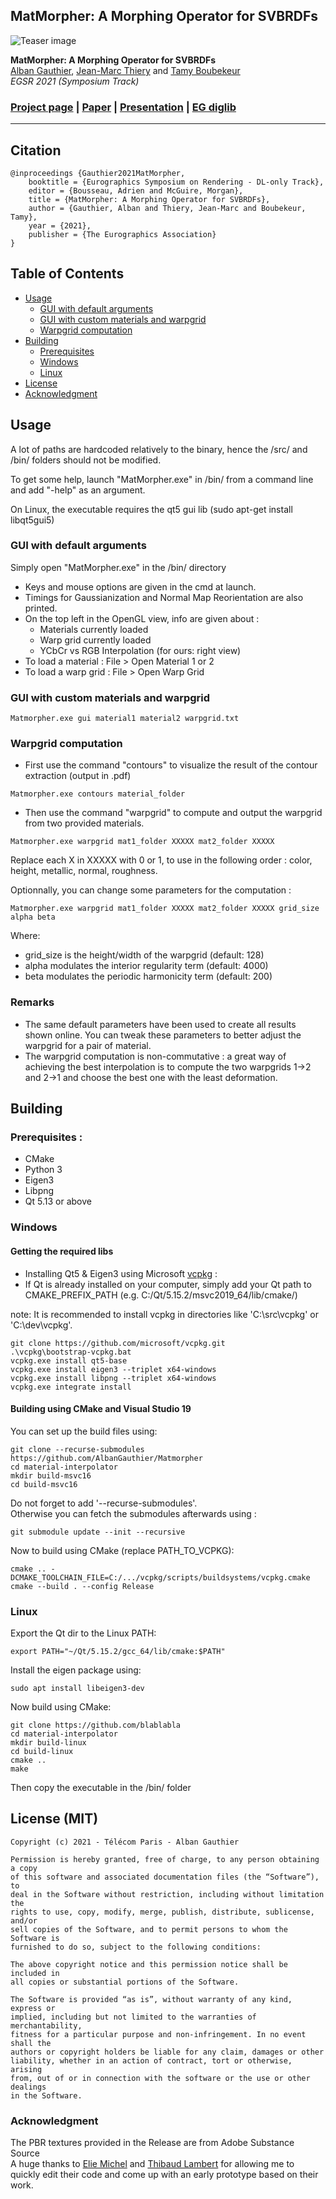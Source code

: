 ## MatMorpher: A Morphing Operator for SVBRDFs

![Teaser image](teaser_fig.png)

**MatMorpher: A Morphing Operator for SVBRDFs**<br>
[Alban Gauthier](https://perso.telecom-paristech.fr/gauthier/), [Jean-Marc Thiery](https://perso.telecom-paristech.fr/jthiery/) and [Tamy Boubekeur](https://perso.telecom-paristech.fr/boubek/)<br>
*EGSR 2021 (Symposium Track)* <br>
### [Project page](https://perso.telecom-paristech.fr/boubek/papers/MatMorpher/) | [Paper](https://diglib.eg.org/bitstream/handle/10.2312/sr20211298/141-153.pdf) | [Presentation](https://www.youtube.com/watch?v=WUBf30dzk3Q&t=3592s) | [EG diglib](https://diglib.eg.org/handle/10.2312/sr20211298)

---

## Citation
```
@inproceedings {Gauthier2021MatMorpher,
	booktitle = {Eurographics Symposium on Rendering - DL-only Track},
	editor = {Bousseau, Adrien and McGuire, Morgan},
	title = {MatMorpher: A Morphing Operator for SVBRDFs},
	author = {Gauthier, Alban and Thiery, Jean-Marc and Boubekeur, Tamy},
	year = {2021},
	publisher = {The Eurographics Association}
}
```

## Table of Contents

- [Usage](#usage)
	- [GUI with default arguments](#gui-with-default-arguments)
	- [GUI with custom materials and warpgrid](#gui-with-custom-materials-and-warpgrid)
	- [Warpgrid computation](#warpgrid-computation)
- [Building](#building)
	- [Prerequisites](#prerequisites)
	- [Windows](#windows)
	- [Linux](#linux)
- [License](#license-mit)
- [Acknowledgment](#acknowledgment)

## Usage

A lot of paths are hardcoded relatively to the binary, hence the /src/ and /bin/ folders should not be modified.

To get some help, launch "MatMorpher.exe" in /bin/ from a command line and add "-help" as an argument.

On Linux, the executable requires the qt5 gui lib (sudo apt-get install libqt5gui5)

### GUI with default arguments

Simply open "MatMorpher.exe" in the /bin/ directory

- Keys and mouse options are given in the cmd at launch.
- Timings for Gaussianization and Normal Map Reorientation are also printed.
- On the top left in the OpenGL view, info are given about :
	- Materials currently loaded
	- Warp grid currently loaded
	- YCbCr vs RGB Interpolation (for ours: right view)
- To load a material : 	File > Open Material 1 or 2
- To load a warp grid : File > Open Warp Grid

### GUI with custom materials and warpgrid

```
Matmorpher.exe gui material1 material2 warpgrid.txt
```

### Warpgrid computation

- First use the command "contours" to visualize the result of the contour extraction (output in .pdf)

```
Matmorpher.exe contours material_folder
```

- Then use the command "warpgrid" to compute and output the warpgrid from two provided materials.

```
Matmorpher.exe warpgrid mat1_folder XXXXX mat2_folder XXXXX
```

Replace each X in XXXXX with 0 or 1, to use in the following order : color, height, metallic, normal, roughness.

Optionnally, you can change some parameters for the computation :

```
Matmorpher.exe warpgrid mat1_folder XXXXX mat2_folder XXXXX grid_size alpha beta
```

Where:
- grid_size is the height/width of the warpgrid (default: 128)
- alpha modulates the interior regularity term (default: 4000)
- beta modulates the periodic harmonicity term (default: 200)

### Remarks

- The same default parameters have been used to create all results shown online. You can tweak these parameters to better adjust the warpgrid for a pair of material.
- The warpgrid computation is non-commutative : a great way of achieving the best interpolation is to compute the two warpgrids 1->2 and 2->1 and choose the best one with the least deformation.

## Building

### Prerequisites :
 - CMake
 - Python 3
 - Eigen3
 - Libpng
 - Qt 5.13 or above

### Windows

#### Getting the required libs

- Installing Qt5 & Eigen3 using Microsoft [vcpkg](https://github.com/microsoft/vcpkg.git) :
- If Qt is already installed on your computer, simply add your Qt path to CMAKE_PREFIX_PATH (e.g. C:/Qt/5.15.2/msvc2019_64/lib/cmake/)

note: It is recommended to install vcpkg in directories like 'C:\src\vcpkg' or 'C:\dev\vcpkg'.

```
git clone https://github.com/microsoft/vcpkg.git  
.\vcpkg\bootstrap-vcpkg.bat  
vcpkg.exe install qt5-base
vcpkg.exe install eigen3 --triplet x64-windows  
vcpkg.exe install libpng --triplet x64-windows
vcpkg.exe integrate install  
```

#### Building using CMake and Visual Studio 19

You can set up the build files using:
```
git clone --recurse-submodules https://github.com/AlbanGauthier/Matmorpher
cd material-interpolator
mkdir build-msvc16
cd build-msvc16
```

Do not forget to add '--recurse-submodules'.  
Otherwise you can fetch the submodules afterwards using : 

```
git submodule update --init --recursive
```

Now to build using CMake (replace PATH_TO_VCPKG): 

```
cmake .. -DCMAKE_TOOLCHAIN_FILE=C:/.../vcpkg/scripts/buildsystems/vcpkg.cmake
cmake --build . --config Release
```

### Linux

Export the Qt dir to the Linux PATH:
```
export PATH="~/Qt/5.15.2/gcc_64/lib/cmake:$PATH"
```

Install the eigen package using:
```
sudo apt install libeigen3-dev
```

Now build using CMake: 

```
git clone https://github.com/blablabla
cd material-interpolator  
mkdir build-linux  
cd build-linux  
cmake ..   
make
```

Then copy the executable in the /bin/ folder

## License (MIT)

```
Copyright (c) 2021 - Télécom Paris - Alban Gauthier

Permission is hereby granted, free of charge, to any person obtaining a copy
of this software and associated documentation files (the “Software”), to
deal in the Software without restriction, including without limitation the
rights to use, copy, modify, merge, publish, distribute, sublicense, and/or
sell copies of the Software, and to permit persons to whom the Software is
furnished to do so, subject to the following conditions:

The above copyright notice and this permission notice shall be included in
all copies or substantial portions of the Software.

The Software is provided “as is”, without warranty of any kind, express or
implied, including but not limited to the warranties of merchantability,
fitness for a particular purpose and non-infringement. In no event shall the
authors or copyright holders be liable for any claim, damages or other
liability, whether in an action of contract, tort or otherwise, arising
from, out of or in connection with the software or the use or other dealings
in the Software.
```

### Acknowledgment

The PBR textures provided in the Release are from Adobe Substance Source  
A huge thanks to [Elie Michel](https://github.com/eliemichel) and [Thibaud Lambert](https://github.com/Daepso) for allowing me to quickly edit their code and come up with an early prototype based on their work.
